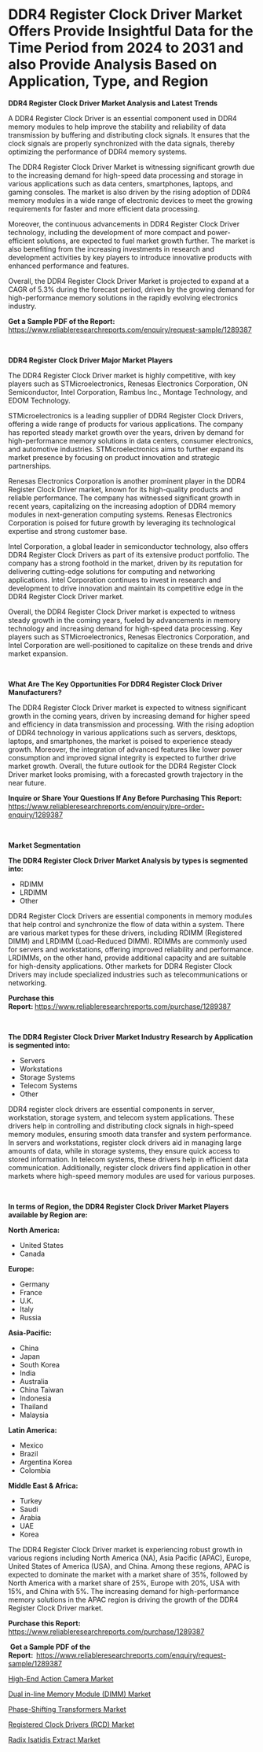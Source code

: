<p><h1>DDR4 Register Clock Driver Market Offers Provide Insightful Data for the Time Period from 2024 to 2031 and also Provide Analysis Based on Application, Type, and Region</h1></p><p><strong>DDR4 Register Clock Driver Market Analysis and Latest Trends</strong></p>
<p><p>A DDR4 Register Clock Driver is an essential component used in DDR4 memory modules to help improve the stability and reliability of data transmission by buffering and distributing clock signals. It ensures that the clock signals are properly synchronized with the data signals, thereby optimizing the performance of DDR4 memory systems.</p><p>The DDR4 Register Clock Driver Market is witnessing significant growth due to the increasing demand for high-speed data processing and storage in various applications such as data centers, smartphones, laptops, and gaming consoles. The market is also driven by the rising adoption of DDR4 memory modules in a wide range of electronic devices to meet the growing requirements for faster and more efficient data processing.</p><p>Moreover, the continuous advancements in DDR4 Register Clock Driver technology, including the development of more compact and power-efficient solutions, are expected to fuel market growth further. The market is also benefiting from the increasing investments in research and development activities by key players to introduce innovative products with enhanced performance and features.</p><p>Overall, the DDR4 Register Clock Driver Market is projected to expand at a CAGR of 5.3% during the forecast period, driven by the growing demand for high-performance memory solutions in the rapidly evolving electronics industry.</p></p>
<p><strong>Get a Sample PDF of the Report:&nbsp;</strong> <a href="https://www.reliableresearchreports.com/enquiry/request-sample/1289387">https://www.reliableresearchreports.com/enquiry/request-sample/1289387</a></p>
<p>&nbsp;</p>
<p><strong>DDR4 Register Clock Driver Major Market Players</strong></p>
<p><p>The DDR4 Register Clock Driver market is highly competitive, with key players such as STMicroelectronics, Renesas Electronics Corporation, ON Semiconductor, Intel Corporation, Rambus Inc., Montage Technology, and EDOM Technology. </p><p>STMicroelectronics is a leading supplier of DDR4 Register Clock Drivers, offering a wide range of products for various applications. The company has reported steady market growth over the years, driven by demand for high-performance memory solutions in data centers, consumer electronics, and automotive industries. STMicroelectronics aims to further expand its market presence by focusing on product innovation and strategic partnerships.</p><p>Renesas Electronics Corporation is another prominent player in the DDR4 Register Clock Driver market, known for its high-quality products and reliable performance. The company has witnessed significant growth in recent years, capitalizing on the increasing adoption of DDR4 memory modules in next-generation computing systems. Renesas Electronics Corporation is poised for future growth by leveraging its technological expertise and strong customer base.</p><p>Intel Corporation, a global leader in semiconductor technology, also offers DDR4 Register Clock Drivers as part of its extensive product portfolio. The company has a strong foothold in the market, driven by its reputation for delivering cutting-edge solutions for computing and networking applications. Intel Corporation continues to invest in research and development to drive innovation and maintain its competitive edge in the DDR4 Register Clock Driver market.</p><p>Overall, the DDR4 Register Clock Driver market is expected to witness steady growth in the coming years, fueled by advancements in memory technology and increasing demand for high-speed data processing. Key players such as STMicroelectronics, Renesas Electronics Corporation, and Intel Corporation are well-positioned to capitalize on these trends and drive market expansion.</p></p>
<p>&nbsp;</p>
<p><strong>What Are The Key Opportunities For DDR4 Register Clock Driver Manufacturers?</strong></p>
<p><p>The DDR4 Register Clock Driver market is expected to witness significant growth in the coming years, driven by increasing demand for higher speed and efficiency in data transmission and processing. With the rising adoption of DDR4 technology in various applications such as servers, desktops, laptops, and smartphones, the market is poised to experience steady growth. Moreover, the integration of advanced features like lower power consumption and improved signal integrity is expected to further drive market growth. Overall, the future outlook for the DDR4 Register Clock Driver market looks promising, with a forecasted growth trajectory in the near future.</p></p>
<p><strong>Inquire or Share Your Questions If Any Before Purchasing This Report:</strong> <a href="https://www.reliableresearchreports.com/enquiry/pre-order-enquiry/1289387">https://www.reliableresearchreports.com/enquiry/pre-order-enquiry/1289387</a></p>
<p>&nbsp;</p>
<p><strong>Market Segmentation</strong></p>
<p><strong>The DDR4 Register Clock Driver Market Analysis by types is segmented into:</strong></p>
<p><ul><li>RDIMM</li><li>LRDIMM</li><li>Other</li></ul></p>
<p><p>DDR4 Register Clock Drivers are essential components in memory modules that help control and synchronize the flow of data within a system. There are various market types for these drivers, including RDIMM (Registered DIMM) and LRDIMM (Load-Reduced DIMM). RDIMMs are commonly used for servers and workstations, offering improved reliability and performance. LRDIMMs, on the other hand, provide additional capacity and are suitable for high-density applications. Other markets for DDR4 Register Clock Drivers may include specialized industries such as telecommunications or networking.</p></p>
<p><strong>Purchase this Report:&nbsp;</strong><a href="https://www.reliableresearchreports.com/purchase/1289387">https://www.reliableresearchreports.com/purchase/1289387</a></p>
<p>&nbsp;</p>
<p><strong>The DDR4 Register Clock Driver Market Industry Research by Application is segmented into:</strong></p>
<p><ul><li>Servers</li><li>Workstations</li><li>Storage Systems</li><li>Telecom Systems</li><li>Other</li></ul></p>
<p><p>DDR4 register clock drivers are essential components in server, workstation, storage system, and telecom system applications. These drivers help in controlling and distributing clock signals in high-speed memory modules, ensuring smooth data transfer and system performance. In servers and workstations, register clock drivers aid in managing large amounts of data, while in storage systems, they ensure quick access to stored information. In telecom systems, these drivers help in efficient data communication. Additionally, register clock drivers find application in other markets where high-speed memory modules are used for various purposes.</p></p>
<p>&nbsp;</p>
<p><strong>In terms of Region, the DDR4 Register Clock Driver Market Players available by Region are:</strong></p>
<p>
    <p> <strong> North America: </strong>
        <ul>
            <li>United States</li>
            <li>Canada</li>
        </ul>
        </p> 
    <p> <strong> Europe: </strong>
        <ul>
            <li>Germany</li>
            <li>France</li>
            <li>U.K.</li>
            <li>Italy</li>
            <li>Russia</li>
        </ul>
        </p> 
    <p> <strong> Asia-Pacific: </strong>
        <ul>
            <li>China</li>
            <li>Japan</li>
            <li>South Korea</li>
            <li>India</li>
            <li>Australia</li>
            <li>China Taiwan</li>
            <li>Indonesia</li>
            <li>Thailand</li>
            <li>Malaysia</li>
        </ul>
        </p> 
    <p> <strong> Latin America: </strong>
        <ul>
            <li>Mexico</li>
            <li>Brazil</li>
            <li>Argentina Korea</li>
            <li>Colombia</li>
        </ul>
        </p> 
    <p> <strong> Middle East & Africa: </strong>
        <ul>
            <li>Turkey</li>
            <li>Saudi</li>
            <li>Arabia</li>
            <li>UAE</li>
            <li>Korea</li>
        </ul>
    </p>
    </p>
<p><p>The DDR4 Register Clock Driver market is experiencing robust growth in various regions including North America (NA), Asia Pacific (APAC), Europe, United States of America (USA), and China. Among these regions, APAC is expected to dominate the market with a market share of 35%, followed by North America with a market share of 25%, Europe with 20%, USA with 15%, and China with 5%. The increasing demand for high-performance memory solutions in the APAC region is driving the growth of the DDR4 Register Clock Driver market.</p></p>
<p><strong>Purchase this Report: </strong><a href="https://www.reliableresearchreports.com/purchase/1289387">https://www.reliableresearchreports.com/purchase/1289387</a></p>
<p>&nbsp;<strong>Get a Sample PDF of the Report:&nbsp;&nbsp;</strong><a href="https://www.reliableresearchreports.com/enquiry/request-sample/1289387">https://www.reliableresearchreports.com/enquiry/request-sample/1289387</a></p>
<p><strong></strong></p>
<p><p><a href="https://eight-handstand-8fb.notion.site/High-End-Action-Camera-Market-Centers-on-Aspects-such-as-Market-Growth-Market-Share-Market-Opportu-bb99e042dd9b4781924f53f8c558898b">High-End Action Camera Market</a></p><p><a href="https://github.com/pgtimber/Market-Research-Report-List-1/blob/main/dual-in-line-memory-module-dimm-market.md">Dual in-line Memory Module (DIMM) Market</a></p><p><a href="https://skillful-vermicelli-b89.notion.site/Phase-Shifting-Transformers-Market-Size-and-Growth-Market-Segmentation-Regional-and-Country-Breakd-43a807da157544f0912abf948d028938">Phase-Shifting Transformers Market</a></p><p><a href="https://github.com/arionmp/Market-Research-Report-List-2/blob/main/registered-clock-drivers-rcd-market.md">Registered Clock Drivers (RCD) Market</a></p><p><a href="https://view.publitas.com/reportprime-1/radix-isatidis-extract-market-insights-market-players-and-forecast-till-2031/">Radix Isatidis Extract Market</a></p></p>